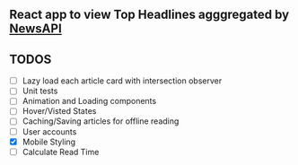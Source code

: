 ## React app to view Top Headlines agggregated by [NewsAPI](https://newsapi.org/)

## TODOS

- [ ] Lazy load each article card with intersection observer
- [ ] Unit tests
- [ ] Animation and Loading components
- [ ] Hover/Visted States
- [ ] Caching/Saving articles for offline reading
- [ ] User accounts
- [x] Mobile Styling
- [ ] Calculate Read Time
